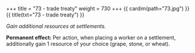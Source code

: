 +++
title = "73 - trade treaty"
weight = 730
+++
{{ cardim(path="73.jpg") }}
{{ title(txt="73 - trade treaty") }}

*Gain additional resources at settlements.*

**Permanent effect:** Per action, when placing a worker on a settlement,
additionally gain 1 resource of your choice (grape, stone, or wheat).
